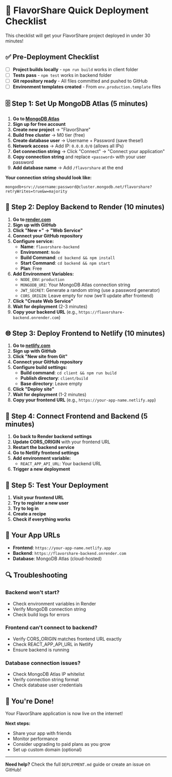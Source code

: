 # 🚀 FlavorShare Quick Deployment Checklist

This checklist will get your FlavorShare project deployed in under 30 minutes!

## ✅ **Pre-Deployment Checklist**

- [ ] **Project builds locally** - `npm run build` works in client folder
- [ ] **Tests pass** - `npm test` works in backend folder
- [ ] **Git repository ready** - All files committed and pushed to GitHub
- [ ] **Environment templates created** - From `env.production.template` files

## 🗄️ **Step 1: Set Up MongoDB Atlas (5 minutes)**

1. **Go to [MongoDB Atlas](https://www.mongodb.com/atlas)**
2. **Sign up for free account**
3. **Create new project** → "FlavorShare"
4. **Build free cluster** → M0 tier (free)
5. **Create database user** → Username + Password (save these!)
6. **Network access** → Add IP: `0.0.0.0/0` (allows all IPs)
7. **Get connection string** → Click "Connect" → "Connect your application"
8. **Copy connection string** and replace `<password>` with your user password
9. **Add database name** → Add `/flavorshare` at the end

**Your connection string should look like:**
```
mongodb+srv://username:password@cluster.mongodb.net/flavorshare?retryWrites=true&w=majority
```

## 🔧 **Step 2: Deploy Backend to Render (10 minutes)**

1. **Go to [render.com](https://render.com)**
2. **Sign up with GitHub**
3. **Click "New +" → "Web Service"**
4. **Connect your GitHub repository**
5. **Configure service:**
   - **Name**: `flavorshare-backend`
   - **Environment**: `Node`
   - **Build Command**: `cd backend && npm install`
   - **Start Command**: `cd backend && npm start`
   - **Plan**: Free
6. **Add Environment Variables:**
   - `NODE_ENV`: `production`
   - `MONGODB_URI`: Your MongoDB Atlas connection string
   - `JWT_SECRET`: Generate a random string (use a password generator)
   - `CORS_ORIGIN`: Leave empty for now (we'll update after frontend)
7. **Click "Create Web Service"**
8. **Wait for deployment** (2-3 minutes)
9. **Copy your backend URL** (e.g., `https://flavorshare-backend.onrender.com`)

## 🌐 **Step 3: Deploy Frontend to Netlify (10 minutes)**

1. **Go to [netlify.com](https://netlify.com)**
2. **Sign up with GitHub**
3. **Click "New site from Git"**
4. **Connect your GitHub repository**
5. **Configure build settings:**
   - **Build command**: `cd client && npm run build`
   - **Publish directory**: `client/build`
   - **Base directory**: Leave empty
6. **Click "Deploy site"**
7. **Wait for deployment** (1-2 minutes)
8. **Copy your frontend URL** (e.g., `https://your-app-name.netlify.app`)

## 🔗 **Step 4: Connect Frontend and Backend (5 minutes)**

1. **Go back to Render backend settings**
2. **Update CORS_ORIGIN** with your frontend URL
3. **Restart the backend service**
4. **Go to Netlify frontend settings**
5. **Add environment variable:**
   - `REACT_APP_API_URL`: Your backend URL
6. **Trigger a new deployment**

## 🧪 **Step 5: Test Your Deployment**

1. **Visit your frontend URL**
2. **Try to register a new user**
3. **Try to log in**
4. **Create a recipe**
5. **Check if everything works**

## 🎯 **Your App URLs**

- **Frontend**: `https://your-app-name.netlify.app`
- **Backend**: `https://flavorshare-backend.onrender.com`
- **Database**: MongoDB Atlas (cloud-hosted)

## 🔍 **Troubleshooting**

### **Backend won't start?**
- Check environment variables in Render
- Verify MongoDB connection string
- Check build logs for errors

### **Frontend can't connect to backend?**
- Verify CORS_ORIGIN matches frontend URL exactly
- Check REACT_APP_API_URL in Netlify
- Ensure backend is running

### **Database connection issues?**
- Check MongoDB Atlas IP whitelist
- Verify connection string format
- Check database user credentials

## 🎉 **You're Done!**

Your FlavorShare application is now live on the internet! 

**Next steps:**
- Share your app with friends
- Monitor performance
- Consider upgrading to paid plans as you grow
- Set up custom domain (optional)

---

**Need help?** Check the full `DEPLOYMENT.md` guide or create an issue on GitHub!
